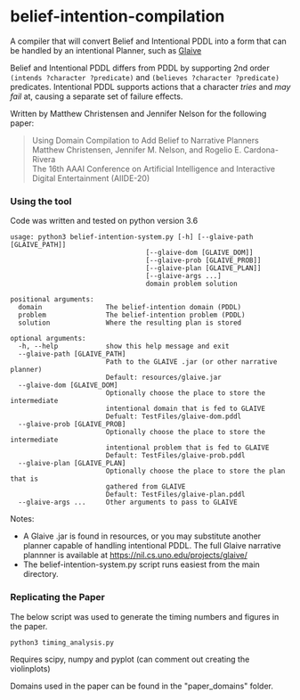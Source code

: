 # belief-intention-compilation
A compiler that will convert Belief and Intentional PDDL into a form that can be handled by an intentional Planner, such as [Glaive](https://nil.cs.uno.edu/projects/glaive/)

Belief and Intentional PDDL differs from PDDL by supporting 2nd order `(intends ?character ?predicate)` and `(believes ?character ?predicate)` predicates. 
Intentional PDDL supports actions that a character *tries* and *may fail* at, causing a separate set of failure effects.

Written by Matthew Christensen and Jennifer Nelson for the following paper:

> Using Domain Compilation to Add Belief to Narrative Planners    
> Matthew Christensen, Jennifer M. Nelson, and Rogelio E. Cardona-Rivera    
> The 16th AAAI Conference on Artificial Intelligence and Interactive Digital Entertainment (AIIDE-20) 

### Using the tool

Code was written and tested on python version 3.6

    usage: python3 belief-intention-system.py [-h] [--glaive-path [GLAIVE_PATH]]
                                      [--glaive-dom [GLAIVE_DOM]]
                                      [--glaive-prob [GLAIVE_PROB]]
                                      [--glaive-plan [GLAIVE_PLAN]]
                                      [--glaive-args ...]
                                      domain problem solution

    positional arguments:
      domain                The belief-intention domain (PDDL)
      problem               The belief-intention problem (PDDL)
      solution              Where the resulting plan is stored

    optional arguments:
      -h, --help            show this help message and exit
      --glaive-path [GLAIVE_PATH]
                            Path to the GLAIVE .jar (or other narrative planner)
                            Default: resources/glaive.jar
      --glaive-dom [GLAIVE_DOM]
                            Optionally choose the place to store the intermediate
                            intentional domain that is fed to GLAIVE
                            Defualt: TestFiles/glaive-dom.pddl
      --glaive-prob [GLAIVE_PROB]
                            Optionally choose the place to store the intermediate
                            intentional problem that is fed to GLAIVE
                            Default: TestFiles/glaive-prob.pddl
      --glaive-plan [GLAIVE_PLAN]
                            Optionally choose the place to store the plan that is
                            gathered from GLAIVE
                            Default: TestFiles/glaive-plan.pddl
      --glaive-args ...     Other arguments to pass to GLAIVE
      
Notes:
 - A Glaive .jar is found in resources, or you may substitute another planner capable of handling intentional PDDL. The full Glaive narrative plannner is available at https://nil.cs.uno.edu/projects/glaive/
 - The belief-intention-system.py script runs easiest from the main directory.
 
 
### Replicating the Paper

The below script was used to generate the timing numbers and figures in the paper.

    python3 timing_analysis.py
    
Requires scipy, numpy and pyplot (can comment out creating the violinplots)

Domains used in the paper can be found in the "paper_domains" folder.